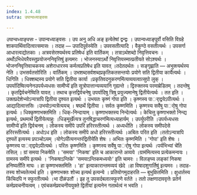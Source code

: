```yaml
---
index: 1.4.48
sutra: उपान्वध्याङ्वसः

---
```

_उपान्वध्याङ्वसः_ - उपान्वध्याङ्वसः । उप अनु अधि अङ् इत्येतेषां द्वन्द्वः । उपान्वध्याङ्पूर्वो वसिति विग्रहे शाकपार्थिवादित्वात्समासः । तदाह — उपादिपूर्वस्येति । उपवसतीत्यादि । वैकुण्ठे वसतीत्यर्थः । उपसर्गा आधारत्वद्योतकाः । अत्रवसेरश्यर्थस्य प्रतिषेधः॑ इति वार्तिकम् । तत्राऽर्थशब्दो निवृत्तिवचनः ।अर्थोऽभिधेयरैवस्तुप्रयोजननिवृत्तिषु॑ इत्यमरः । भोजनस्याऽर्थो निवृत्तियस्मात्प्रतीयते सोऽश्यर्थः । भोजननिवृत्तिवाचकस्य अशेराधारस्य कर्मत्वप्रतिषेध इति यावत् ।तदेतदर्थतः । सङ्गृह्णाति — अभुक्त्यर्थस्य नेति । उभसर्वतसोरिति । वार्तिकम् । उभशब्दसर्वशब्दप्रकृतिकतसन्तयोः प्रयोगे सति द्वितीया कार्येत्यर्थः । धिगिति । धिक्शब्दस्य प्रयोगे सति द्वितीया कार्या ।प्रकृतिवदनुकरणमि॑त्यव्ययत्वात्सुपो लुक् । उपर्यादिष्वित्यनेनउपर्यध्यधसः सामीप्ये॑ इति सूत्रोपात्तान्यव्ययानि गृह्यन्ते । द्विरुक्तस्य परमाम्रेडितम् । तदन्तेषु । कृतद्विर्वचनेष्विति यावत् । तथाच कृत्तद्विर्वचनेषु उपर्यादिषु त्रिषु प्रयुज्यमानेषु द्वितीयेत्यर्थः । तत इति । उक्तप्रदेशेभ्योऽन्यत्रापि द्वितीया दृश्यत इत्यर्थः । उभयतः कृष्णं गोपा इति । कृष्णस्य पार्ाद्वयेऽपीत्यर्थः । आद्यादित्वात्तसिः ।उभयोऽन्यत्रे॑त्ययच् । षष्ठर्थे द्वितीया । सर्वतः कृष्णमिति । कृष्णस्य सर्वेषु पार्ोषु गोपा इत्यर्थः । धिक्कृष्णाभक्तमिति । धिक्-निन्दायाम् । कृष्णाभक्तस्य निन्देत्यर्थः । केचित्तु कृष्णाभक्तो निन्द्य इत्यर्थः, प्रथमार्थे द्वितीयेत्याहुः ।धिङ्मूर्खे॑त्यत्र तुनषिद्धाचरण॑मित्यध्याहार्यम् । उपर्युपरीति ।उपर्यध्यधसः सामीप्ये॑ इति द्विर्वचनम् । लोकस्य समीपे उपरि हरिरस्तीत्यर्थः । अध्यधीति । लोकस्य समीपदेसे हरिरस्तीत्यर्थः । अधोऽध इति । लोकस्य समीपे अधो हरिरस्तीत्यर्थः ।अबितः परित इति ।ततोऽन्यत्रापि दृश्यते॑ इत्यस्य प्रपञ्चोऽयम् ।योगेऽपी॑त्यनन्तरंद्वितीये॑ति शेषः । अभितः कृष्णमिति । 'गोपा' इति शेषः । कृष्णस्य पार्ाद्वयेऽपीत्यर्थः । परितः कृष्णमिति । कृष्णस्य सर्वेषु पार्ोषु गोपा इत्यर्थः ।पर्यभिभ्यां चे॑ति तसिल् । ग्रां समया निकषेति । 'समया' 'निकषा' इति च आकारान्ते अव्यये ।ग्राम॑मित्यस्य प्रत्येकमन्वयः । ग्रामस्य समीपे इत्यर्थः । 'निकषाऽन्तिके' 'समयाऽन्तिकमध्ययोः' इति चामरः । विलङ्घ्य लङ्कां निकषा हनिष्यती॑ति माघः । हा कृष्णाभक्तमिति । 'हा' इत्याकारान्तमव्ययं खेदे ।हा विषादशुगार्तिषु॑ इत्यमरः । तदाह-तस्य शोच्यतेत्यर्थ इति । कृष्णाभक्तः शोच्य इत्यर्थ इत्यन्ये । प्रतियोगमुदाहरति — बुभुक्षितमिति । क्षुधार्तस्य किंचिदपि न स्फुरतीत्यर्थः ।भा दी#उतौ॑ । इह तु उपसर्दबलात्स्फुरणे वर्तते । ततो लक्षणादाववृत्तेः प्रतेर्न कर्मप्रवचनीयत्वम् । एवंचकर्मप्रवचनीययुक्ते द्वितीया॑ इत्यनेन गतार्थत्वं न भवति ।